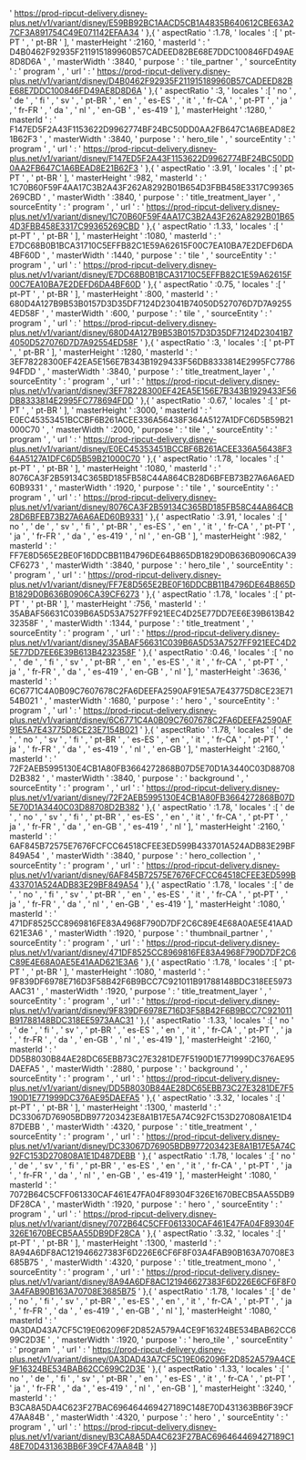  ' https://prod-ripcut-delivery.disney-plus.net/v1/variant/disney/E59BB92BC1AACD5CB1A4835B640612CBE63A27CF3A891754C49E071142EFAA34 ' },{ ' aspectRatio ' :1.78, ' locales ' :[ ' pt-PT ' , ' pt-BR ' ], ' masterHeight ' :2160, ' masterId ' : ' D4B0462F92935F211915189960B57CADEED82BE68E7DDC100846FD49AE8D8D6A ' , ' masterWidth ' :3840, ' purpose ' : ' tile_partner ' , ' sourceEntity ' : ' program ' , ' url ' : ' https://prod-ripcut-delivery.disney-plus.net/v1/variant/disney/D4B0462F92935F211915189960B57CADEED82BE68E7DDC100846FD49AE8D8D6A ' },{ ' aspectRatio ' :3, ' locales ' :[ ' no ' , ' de ' , ' fi ' , ' sv ' , ' pt-BR ' , ' en ' , ' es-ES ' , ' it ' , ' fr-CA ' , ' pt-PT ' , ' ja ' , ' fr-FR ' , ' da ' , ' nl ' , ' en-GB ' , ' es-419 ' ], ' masterHeight ' :1280, ' masterId ' : ' F147ED5F2A43F1153622D9962774BF24BC50DD0AA2FB647C1A6BEAD8E21B62F3 ' , ' masterWidth ' :3840, ' purpose ' : ' hero_tile ' , ' sourceEntity ' : ' program ' , ' url ' : ' https://prod-ripcut-delivery.disney-plus.net/v1/variant/disney/F147ED5F2A43F1153622D9962774BF24BC50DD0AA2FB647C1A6BEAD8E21B62F3 ' },{ ' aspectRatio ' :3.91, ' locales ' :[ ' pt-PT ' , ' pt-BR ' ], ' masterHeight ' :982, ' masterId ' : ' 1C70B60F59F4AA17C3B2A43F262A8292B01B654D3FBB458E3317C99365269CBD ' , ' masterWidth ' :3840, ' purpose ' : ' title_treatment_layer ' , ' sourceEntity ' : ' program ' , ' url ' : ' https://prod-ripcut-delivery.disney-plus.net/v1/variant/disney/1C70B60F59F4AA17C3B2A43F262A8292B01B654D3FBB458E3317C99365269CBD ' },{ ' aspectRatio ' :1.33, ' locales ' :[ ' pt-PT ' , ' pt-BR ' ], ' masterHeight ' :1080, ' masterId ' : ' E7DC68B0B1BCA31710C5EFFB82C1E59A62615F00C7EA10BA7E2DEFD6DA4BF60D ' , ' masterWidth ' :1440, ' purpose ' : ' tile ' , ' sourceEntity ' : ' program ' , ' url ' : ' https://prod-ripcut-delivery.disney-plus.net/v1/variant/disney/E7DC68B0B1BCA31710C5EFFB82C1E59A62615F00C7EA10BA7E2DEFD6DA4BF60D ' },{ ' aspectRatio ' :0.75, ' locales ' :[ ' pt-PT ' , ' pt-BR ' ], ' masterHeight ' :800, ' masterId ' : ' 680D4A127B9B53B0157D3D35DF7124D23041B74050D527076D7D7A92554ED58F ' , ' masterWidth ' :600, ' purpose ' : ' tile ' , ' sourceEntity ' : ' program ' , ' url ' : ' https://prod-ripcut-delivery.disney-plus.net/v1/variant/disney/680D4A127B9B53B0157D3D35DF7124D23041B74050D527076D7D7A92554ED58F ' },{ ' aspectRatio ' :3, ' locales ' :[ ' pt-PT ' , ' pt-BR ' ], ' masterHeight ' :1280, ' masterId ' : ' 3EF78228300EF42EA5E156E7B343B1929433F56DB8333814E2995FC778694FDD ' , ' masterWidth ' :3840, ' purpose ' : ' title_treatment_layer ' , ' sourceEntity ' : ' program ' , ' url ' : ' https://prod-ripcut-delivery.disney-plus.net/v1/variant/disney/3EF78228300EF42EA5E156E7B343B1929433F56DB8333814E2995FC778694FDD ' },{ ' aspectRatio ' :0.67, ' locales ' :[ ' pt-PT ' , ' pt-BR ' ], ' masterHeight ' :3000, ' masterId ' : ' E0EC45353451BCCBF6B261ACEE336A56438F364A5127A1DFC6D5B59B21000C70 ' , ' masterWidth ' :2000, ' purpose ' : ' tile ' , ' sourceEntity ' : ' program ' , ' url ' : ' https://prod-ripcut-delivery.disney-plus.net/v1/variant/disney/E0EC45353451BCCBF6B261ACEE336A56438F364A5127A1DFC6D5B59B21000C70 ' },{ ' aspectRatio ' :1.78, ' locales ' :[ ' pt-PT ' , ' pt-BR ' ], ' masterHeight ' :1080, ' masterId ' : ' 8076CA3F2B59134C365BD185FB58C44A864CB28D6BFEB73B27A6A6AED60B9331 ' , ' masterWidth ' :1920, ' purpose ' : ' tile ' , ' sourceEntity ' : ' program ' , ' url ' : ' https://prod-ripcut-delivery.disney-plus.net/v1/variant/disney/8076CA3F2B59134C365BD185FB58C44A864CB28D6BFEB73B27A6A6AED60B9331 ' },{ ' aspectRatio ' :3.91, ' locales ' :[ ' no ' , ' de ' , ' sv ' , ' fi ' , ' pt-BR ' , ' es-ES ' , ' en ' , ' it ' , ' fr-CA ' , ' pt-PT ' , ' ja ' , ' fr-FR ' , ' da ' , ' es-419 ' , ' nl ' , ' en-GB ' ], ' masterHeight ' :982, ' masterId ' : ' FF7E8D565E2BE0F16DDCBB11B4796DE64B865DB1829D0B636B0906CA39CF6273 ' , ' masterWidth ' :3840, ' purpose ' : ' hero_tile ' , ' sourceEntity ' : ' program ' , ' url ' : ' https://prod-ripcut-delivery.disney-plus.net/v1/variant/disney/FF7E8D565E2BE0F16DDCBB11B4796DE64B865DB1829D0B636B0906CA39CF6273 ' },{ ' aspectRatio ' :1.78, ' locales ' :[ ' pt-PT ' , ' pt-BR ' ], ' masterHeight ' :756, ' masterId ' : ' 35ABAF56631C039B6A5D53A7527FF921EEC4D25E77DD7EE6E39B613B4232358F ' , ' masterWidth ' :1344, ' purpose ' : ' title_treatment ' , ' sourceEntity ' : ' program ' , ' url ' : ' https://prod-ripcut-delivery.disney-plus.net/v1/variant/disney/35ABAF56631C039B6A5D53A7527FF921EEC4D25E77DD7EE6E39B613B4232358F ' },{ ' aspectRatio ' :0.46, ' locales ' :[ ' no ' , ' de ' , ' fi ' , ' sv ' , ' pt-BR ' , ' en ' , ' es-ES ' , ' it ' , ' fr-CA ' , ' pt-PT ' , ' ja ' , ' fr-FR ' , ' da ' , ' es-419 ' , ' en-GB ' , ' nl ' ], ' masterHeight ' :3636, ' masterId ' : ' 6C6771C4A0B09C7607678C2FA6DEEFA2590AF91E5A7E43775D8CE23E7154B021 ' , ' masterWidth ' :1680, ' purpose ' : ' hero ' , ' sourceEntity ' : ' program ' , ' url ' : ' https://prod-ripcut-delivery.disney-plus.net/v1/variant/disney/6C6771C4A0B09C7607678C2FA6DEEFA2590AF91E5A7E43775D8CE23E7154B021 ' },{ ' aspectRatio ' :1.78, ' locales ' :[ ' de ' , ' no ' , ' sv ' , ' fi ' , ' pt-BR ' , ' es-ES ' , ' en ' , ' it ' , ' fr-CA ' , ' pt-PT ' , ' ja ' , ' fr-FR ' , ' da ' , ' es-419 ' , ' nl ' , ' en-GB ' ], ' masterHeight ' :2160, ' masterId ' : ' 72F2AEB5995130E4CB1A80FB3664272868B07D5E70D1A3440C03D88708D2B382 ' , ' masterWidth ' :3840, ' purpose ' : ' background ' , ' sourceEntity ' : ' program ' , ' url ' : ' https://prod-ripcut-delivery.disney-plus.net/v1/variant/disney/72F2AEB5995130E4CB1A80FB3664272868B07D5E70D1A3440C03D88708D2B382 ' },{ ' aspectRatio ' :1.78, ' locales ' :[ ' de ' , ' no ' , ' sv ' , ' fi ' , ' pt-BR ' , ' es-ES ' , ' en ' , ' it ' , ' fr-CA ' , ' pt-PT ' , ' ja ' , ' fr-FR ' , ' da ' , ' en-GB ' , ' es-419 ' , ' nl ' ], ' masterHeight ' :2160, ' masterId ' : ' 6AF845B72575E7676FCFCC64518CFEE3ED599B433701A524ADB83E29BF849A54 ' , ' masterWidth ' :3840, ' purpose ' : ' hero_collection ' , ' sourceEntity ' : ' program ' , ' url ' : ' https://prod-ripcut-delivery.disney-plus.net/v1/variant/disney/6AF845B72575E7676FCFCC64518CFEE3ED599B433701A524ADB83E29BF849A54 ' },{ ' aspectRatio ' :1.78, ' locales ' :[ ' de ' , ' no ' , ' fi ' , ' sv ' , ' pt-BR ' , ' en ' , ' es-ES ' , ' it ' , ' fr-CA ' , ' pt-PT ' , ' ja ' , ' fr-FR ' , ' da ' , ' nl ' , ' en-GB ' , ' es-419 ' ], ' masterHeight ' :1080, ' masterId ' : ' 471DF8525CC8969816FE83A4968F790D7DF2C6C89E4E68A0AE5E41AAD621E3A6 ' , ' masterWidth ' :1920, ' purpose ' : ' thumbnail_partner ' , ' sourceEntity ' : ' program ' , ' url ' : ' https://prod-ripcut-delivery.disney-plus.net/v1/variant/disney/471DF8525CC8969816FE83A4968F790D7DF2C6C89E4E68A0AE5E41AAD621E3A6 ' },{ ' aspectRatio ' :1.78, ' locales ' :[ ' pt-PT ' , ' pt-BR ' ], ' masterHeight ' :1080, ' masterId ' : ' 9F839DF6978E716D3F58B42F6B9BCC7C921011B91788148BDC318EE5973AAC31 ' , ' masterWidth ' :1920, ' purpose ' : ' title_treatment_layer ' , ' sourceEntity ' : ' program ' , ' url ' : ' https://prod-ripcut-delivery.disney-plus.net/v1/variant/disney/9F839DF6978E716D3F58B42F6B9BCC7C921011B91788148BDC318EE5973AAC31 ' },{ ' aspectRatio ' :1.33, ' locales ' :[ ' no ' , ' de ' , ' fi ' , ' sv ' , ' pt-BR ' , ' es-ES ' , ' en ' , ' it ' , ' fr-CA ' , ' pt-PT ' , ' ja ' , ' fr-FR ' , ' da ' , ' en-GB ' , ' nl ' , ' es-419 ' ], ' masterHeight ' :2160, ' masterId ' : ' DD5B8030B84AE28DC65EBB73C27E3281DE7F5190D1E771999DC376AE95DAEFA5 ' , ' masterWidth ' :2880, ' purpose ' : ' background ' , ' sourceEntity ' : ' program ' , ' url ' : ' https://prod-ripcut-delivery.disney-plus.net/v1/variant/disney/DD5B8030B84AE28DC65EBB73C27E3281DE7F5190D1E771999DC376AE95DAEFA5 ' },{ ' aspectRatio ' :3.32, ' locales ' :[ ' pt-PT ' , ' pt-BR ' ], ' masterHeight ' :1300, ' masterId ' : ' DC33067D76905BDB977203423E8A1B17E5A74C92FC153D270808A1E1D487DEBB ' , ' masterWidth ' :4320, ' purpose ' : ' title_treatment ' , ' sourceEntity ' : ' program ' , ' url ' : ' https://prod-ripcut-delivery.disney-plus.net/v1/variant/disney/DC33067D76905BDB977203423E8A1B17E5A74C92FC153D270808A1E1D487DEBB ' },{ ' aspectRatio ' :1.78, ' locales ' :[ ' no ' , ' de ' , ' sv ' , ' fi ' , ' pt-BR ' , ' es-ES ' , ' en ' , ' it ' , ' fr-CA ' , ' pt-PT ' , ' ja ' , ' fr-FR ' , ' da ' , ' nl ' , ' en-GB ' , ' es-419 ' ], ' masterHeight ' :1080, ' masterId ' : ' 7072B64C5CFF061330CAF461E47FA04F89304F326E1670BECB5AA55DB9DF28CA ' , ' masterWidth ' :1920, ' purpose ' : ' hero ' , ' sourceEntity ' : ' program ' , ' url ' : ' https://prod-ripcut-delivery.disney-plus.net/v1/variant/disney/7072B64C5CFF061330CAF461E47FA04F89304F326E1670BECB5AA55DB9DF28CA ' },{ ' aspectRatio ' :3.32, ' locales ' :[ ' pt-PT ' , ' pt-BR ' ], ' masterHeight ' :1300, ' masterId ' : ' 8A94A6DF8AC121946627383F6D226E6CF6F8F03A4FAB90B163A70708E3685B75 ' , ' masterWidth ' :4320, ' purpose ' : ' title_treatment_mono ' , ' sourceEntity ' : ' program ' , ' url ' : ' https://prod-ripcut-delivery.disney-plus.net/v1/variant/disney/8A94A6DF8AC121946627383F6D226E6CF6F8F03A4FAB90B163A70708E3685B75 ' },{ ' aspectRatio ' :1.78, ' locales ' :[ ' de ' , ' no ' , ' fi ' , ' sv ' , ' pt-BR ' , ' es-ES ' , ' en ' , ' it ' , ' fr-CA ' , ' pt-PT ' , ' ja ' , ' fr-FR ' , ' da ' , ' es-419 ' , ' en-GB ' , ' nl ' ], ' masterHeight ' :1080, ' masterId ' : ' 0A3DAD43A7CF5C19E062096F2D852A579A4CE9F16324BE534BAB62CC699C2D3E ' , ' masterWidth ' :1920, ' purpose ' : ' hero_tile ' , ' sourceEntity ' : ' program ' , ' url ' : ' https://prod-ripcut-delivery.disney-plus.net/v1/variant/disney/0A3DAD43A7CF5C19E062096F2D852A579A4CE9F16324BE534BAB62CC699C2D3E ' },{ ' aspectRatio ' :1.33, ' locales ' :[ ' no ' , ' de ' , ' fi ' , ' sv ' , ' pt-BR ' , ' en ' , ' es-ES ' , ' it ' , ' fr-CA ' , ' pt-PT ' , ' ja ' , ' fr-FR ' , ' da ' , ' es-419 ' , ' nl ' , ' en-GB ' ], ' masterHeight ' :3240, ' masterId ' : ' B3CA8A5DA4C623F27BAC696464469427189C148E70D431363BB6F39CF47AA84B ' , ' masterWidth ' :4320, ' purpose ' : ' hero ' , ' sourceEntity ' : ' program ' , ' url ' : ' https://prod-ripcut-delivery.disney-plus.net/v1/variant/disney/B3CA8A5DA4C623F27BAC696464469427189C148E70D431363BB6F39CF47AA84B ' }]
